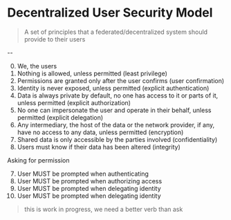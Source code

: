 # Decentralized User Security Model

> A set of principles that a federated/decentralized system should provide to their users

--

0. We, the users
1. Nothing is allowed, unless permitted (least privilege)
2. Permissions are granted only after the user confirms (user confirmation)
3. Identity is never exposed, unless permitted (explicit authentication)
3. Data is always private by default, no one has access to it or parts of it, unless permitted (explicit authorization)
5. No one can impersonate the user and operate in their behalf, unless permitted (explicit delegation)
4. Any intermediary, the host of the data or the network provider, if any, have no access to any data, unless permitted (encryption)
5. Shared data is only accessible by the parties involved (confidentiality)
6. Users must know if their data has been altered (integrity)

Asking for permission

7. User MUST be prompted when authenticating
8. User MUST be prompted when authorizing access
9. User MUST be prompted when delegating identity
10. User MUST be prompted when delegating identity


> this is work in progress, we need a better verb than ask
